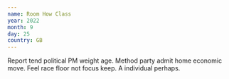 ```yaml
---
name: Room How Class
year: 2022
month: 9
day: 25
country: GB
---
```

Report tend political PM weight age. Method party admit home economic move. Feel race floor not focus keep. A individual perhaps.